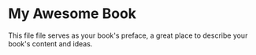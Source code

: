 
# My Awesome Book

This file file serves as your book's preface, a great place to describe your book's content and ideas.
